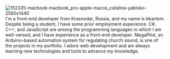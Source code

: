 ![152335-macbook-macbook_pro-apple-macos_catalina-yabloko-2560x1440](https://user-images.githubusercontent.com/85611012/219564327-c3b77770-6bb3-4daf-a667-5db6d7162cd0.jpg)
I'm a front-end developer from Krasnodar, Russia, and my name is bbartem. Despite being a student, I have some prior employment experience. C#, C++, and JavaScript are among the programming languages in which I am well-versed, and I have experience as a front-end developer. MegaPilot, an Arduino-based automation system for regulating church sound, is one of the projects in my portfolio. I adore web development and am always learning new technologies and tools to advance my knowledge.
